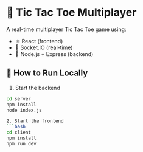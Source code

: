# 🧠 Tic Tac Toe Multiplayer

A real-time multiplayer Tic Tac Toe game using:

- ⚛️ React (frontend)
- 🔌 Socket.IO (real-time)
- 🧠 Node.js + Express (backend)

## 🚀 How to Run Locally

1. Start the backend
```bash
cd server
npm install
node index.js

2. Start the frontend
```bash
cd client
npm install
npm run dev
